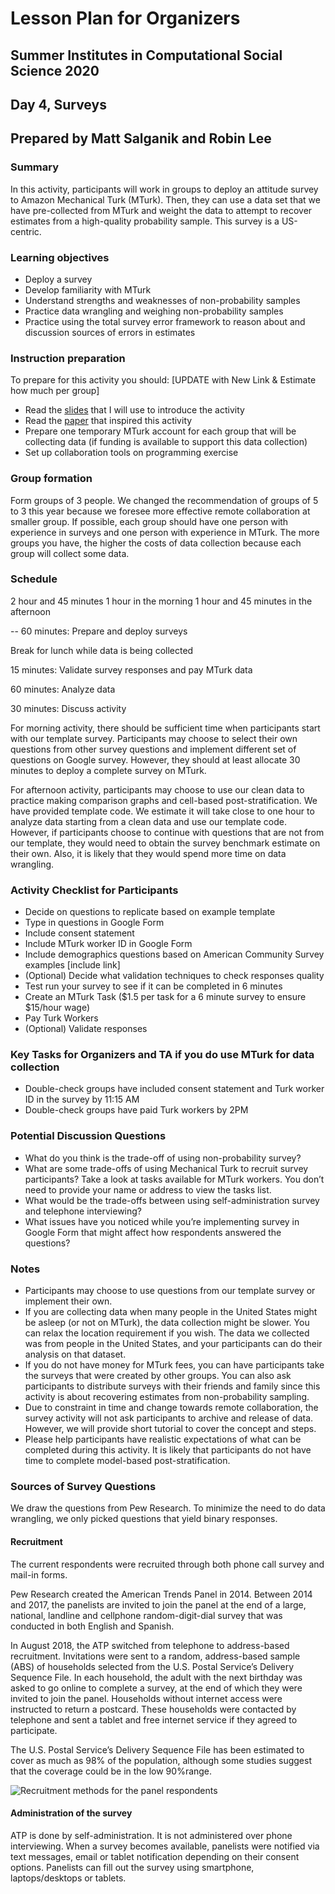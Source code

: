 # Lesson Plan for Organizers
## Summer Institutes in Computational Social Science 2020
## Day 4, Surveys
## Prepared by Matt Salganik and Robin Lee

### Summary

In this activity, participants will work in groups to deploy an attitude survey to Amazon Mechanical Turk (MTurk).  Then, they can use a data set that we have pre-collected from MTurk and weight the data to attempt to recover estimates from a high-quality probability sample. This survey is a US-centric.  

### Learning objectives

- Deploy a survey
- Develop familiarity with MTurk
- Understand strengths and weaknesses of non-probability samples
- Practice data wrangling and weighing non-probability samples
- Practice using the total survey error framework to reason about and discussion sources of errors in estimates

### Instruction preparation

To prepare for this activity you should: [UPDATE with New Link & Estimate how much per group]
- Read the [slides](https://github.com/compsocialscience/summer-institute/blob/master/2019/materials/day4-surveys/05-intro-to-activity.pdf) that I will use to introduce the activity
- Read the [paper](https://5harad.com/papers/dirtysurveys.pdf) that inspired this activity
- Prepare one temporary MTurk account for each group that will be collecting data (if funding is available to support this data collection)
- Set up collaboration tools on programming exercise 

### Group formation

Form groups of 3 people. We changed the recommendation of groups of 5 to 3 this year because we foresee more effective remote collaboration at smaller group.  If possible, each group should have one person with experience in surveys and one person with experience in MTurk.  The more groups you have, the higher the costs of data collection because each group will collect some data.

### Schedule

2 hour and 45 minutes
1 hour in the morning
1 hour and 45 minutes in the afternoon

-- 
60 minutes: Prepare and deploy surveys

Break for lunch while data is being collected

15 minutes: Validate survey responses and pay MTurk data

60 minutes: Analyze data

30 minutes: Discuss activity

For morning activity, there should be sufficient time when participants start with our template survey. Participants may choose to select their own questions from other survey questions and implement different set of questions on Google survey. However, they should at least allocate 30 minutes to deploy a complete survey on MTurk.

For afternoon activity, participants may choose to use our clean data to practice making comparison graphs and cell-based post-stratification. We have provided template code. We estimate it will take close to one hour to analyze data starting from a clean data and use our template code. However, if participants choose to continue with questions that are not from our template, they would need to obtain the survey benchmark estimate on their own. Also, it is likely that they would spend more time on data wrangling. 

### Activity Checklist for Participants
- Decide on questions to replicate based on example template
- Type in questions in Google Form
- Include consent statement
- Include MTurk worker ID in Google Form
- Include demographics questions based on American Community Survey examples [include link]
- (Optional) Decide what validation techniques to check responses quality
- Test run your survey to see if it can be completed in 6 minutes
- Create an MTurk Task ($1.5 per task for a 6 minute survey to ensure $15/hour wage)
- Pay Turk Workers
- (Optional) Validate responses 

### Key Tasks for Organizers and TA if you do use MTurk for data collection
- Double-check groups have included consent statement and Turk worker ID in the survey by 11:15 AM
- Double-check groups have paid Turk workers by 2PM


### Potential Discussion Questions
- What do you think is the trade-off of using non-probability survey?
- What are some trade-offs of using Mechanical Turk to recruit survey participants? Take a look at tasks available for MTurk workers. You don’t need to provide your name or address to view the tasks list. 
- What would be the trade-offs between using self-administration survey and telephone interviewing?
- What issues have you noticed while you’re implementing survey in Google Form that might affect how respondents answered the questions?

### Notes

- Participants may choose to use questions from our template survey or implement their own. 
- If you are collecting data when many people in the United States might be asleep (or not on MTurk), the data collection might be slower.  You can relax the location requirement if you wish.  The data we collected was from people in the United States, and your participants can do their analysis on that dataset.
- If you do not have money for MTurk fees, you can have participants take the surveys that were created by other groups. You can also ask participants to distribute surveys with their friends and family since this activity is about recovering estimates from non-probability sampling. 
- Due to constraint in time and change towards remote collaboration, the survey activity will not ask participants to archive and release of data. However, we will provide short tutorial to cover the concept and steps. 
- Please help participants have realistic expectations of what can be completed during this activity. It is likely that participants do not have time to complete model-based post-stratification. 

### Sources of Survey Questions

We draw the questions from Pew Research. To minimize the need to do data wrangling, we only picked questions that yield binary responses. 

#### Recruitment
The current respondents were recruited through both phone call survey and mail-in forms.

Pew Research created the American Trends Panel in 2014. Between 2014 and 2017, the panelists are invited to join the panel at the end of a large, national, landline and cellphone random-digit-dial survey that was conducted in both English and Spanish.

In August 2018, the ATP switched from telephone to address-based recruitment. Invitations were sent to a random, address-based sample (ABS) of households selected from the U.S. Postal Service’s Delivery Sequence File. In each household, the adult with the next birthday was asked to go online to complete a survey, at the end of which they were invited to join the panel. Households without internet access were instructed to return a postcard. These households were contacted by telephone and sent a tablet and free internet service if they agreed to participate. 

The U.S. Postal Service’s Delivery Sequence File has been estimated to cover as much as 98% of the population, although some studies suggest that the coverage could be in the low 90%range.

![Recruitment methods for the panel respondents](ATP_panel_recruitment.png)

#### Administration of the survey

ATP is done by self-administration. It is not administered over phone interviewing. When a survey becomes available, panelists were notified via text messages, email or tablet notification depending on their consent options. Panelists can fill out the survey using smartphone, laptops/desktops or tablets. 
